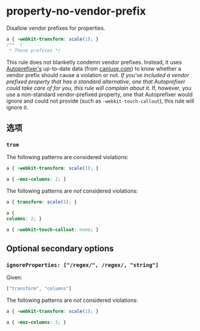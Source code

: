 # property-no-vendor-prefix

Disallow vendor prefixes for properties.

```css
a { -webkit-transform: scale(1); }
/**  ↑
 * These prefixes */
```

This rule does not blanketly condemn vendor prefixes. Instead, it uses [Autoprefixer's](https://github.com/postcss/autoprefixer) up-to-date data (from [caniuse.com](http://caniuse.com/)) to know whether a vendor prefix should cause a violation or not. *If you've included a vendor prefixed property that has a standard alternative, one that Autoprefixer could take care of for you, this rule will complain about it*. If, however, you use a non-standard vendor-prefixed property, one that Autoprefixer would ignore and could not provide (such as `-webkit-touch-callout`), this rule will ignore it.

## 选项

### `true`

The following patterns are considered violations:

```css
a { -webkit-transform: scale(1); }
```

```css
a { -moz-columns: 2; }
```

The following patterns are *not* considered violations:

```css
a { transform: scale(1); }
```

```css
a {
columns: 2; }
```

```css
a { -webkit-touch-callout: none; }
```

## Optional secondary options

### `ignoreProperties: ["/regex/", /regex/, "string"]`

Given:

```js
["transform", "columns"]
```

The following patterns are *not* considered violations:

```css
a { -webkit-transform: scale(1); }
```

```css
a { -moz-columns: 2; }
```
